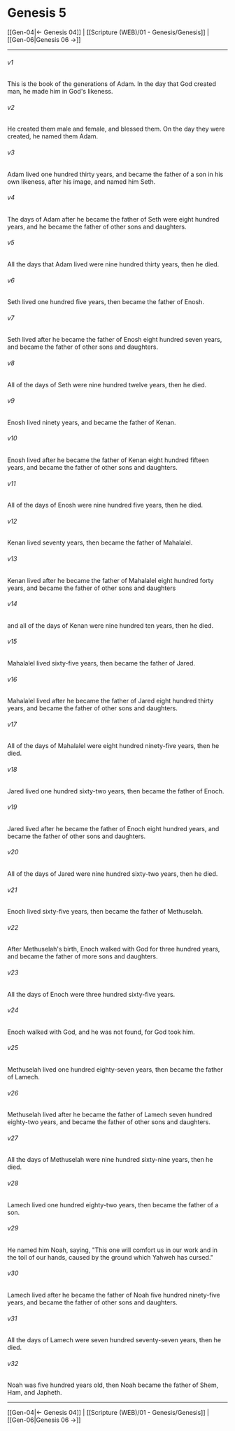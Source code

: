 # Genesis 5

[[Gen-04|← Genesis 04]] | [[Scripture (WEB)/01 - Genesis/Genesis]] | [[Gen-06|Genesis 06 →]]
***



###### v1 
This is the book of the generations of Adam. In the day that God created man, he made him in God's likeness. 

###### v2 
He created them male and female, and blessed them. On the day they were created, he named them Adam. 

###### v3 
Adam lived one hundred thirty years, and became the father of a son in his own likeness, after his image, and named him Seth. 

###### v4 
The days of Adam after he became the father of Seth were eight hundred years, and he became the father of other sons and daughters. 

###### v5 
All the days that Adam lived were nine hundred thirty years, then he died. 

###### v6 
Seth lived one hundred five years, then became the father of Enosh. 

###### v7 
Seth lived after he became the father of Enosh eight hundred seven years, and became the father of other sons and daughters. 

###### v8 
All of the days of Seth were nine hundred twelve years, then he died. 

###### v9 
Enosh lived ninety years, and became the father of Kenan. 

###### v10 
Enosh lived after he became the father of Kenan eight hundred fifteen years, and became the father of other sons and daughters. 

###### v11 
All of the days of Enosh were nine hundred five years, then he died. 

###### v12 
Kenan lived seventy years, then became the father of Mahalalel. 

###### v13 
Kenan lived after he became the father of Mahalalel eight hundred forty years, and became the father of other sons and daughters 

###### v14 
and all of the days of Kenan were nine hundred ten years, then he died. 

###### v15 
Mahalalel lived sixty-five years, then became the father of Jared. 

###### v16 
Mahalalel lived after he became the father of Jared eight hundred thirty years, and became the father of other sons and daughters. 

###### v17 
All of the days of Mahalalel were eight hundred ninety-five years, then he died. 

###### v18 
Jared lived one hundred sixty-two years, then became the father of Enoch. 

###### v19 
Jared lived after he became the father of Enoch eight hundred years, and became the father of other sons and daughters. 

###### v20 
All of the days of Jared were nine hundred sixty-two years, then he died. 

###### v21 
Enoch lived sixty-five years, then became the father of Methuselah. 

###### v22 
After Methuselah's birth, Enoch walked with God for three hundred years, and became the father of more sons and daughters. 

###### v23 
All the days of Enoch were three hundred sixty-five years. 

###### v24 
Enoch walked with God, and he was not found, for God took him. 

###### v25 
Methuselah lived one hundred eighty-seven years, then became the father of Lamech. 

###### v26 
Methuselah lived after he became the father of Lamech seven hundred eighty-two years, and became the father of other sons and daughters. 

###### v27 
All the days of Methuselah were nine hundred sixty-nine years, then he died. 

###### v28 
Lamech lived one hundred eighty-two years, then became the father of a son. 

###### v29 
He named him Noah, saying, "This one will comfort us in our work and in the toil of our hands, caused by the ground which Yahweh has cursed." 

###### v30 
Lamech lived after he became the father of Noah five hundred ninety-five years, and became the father of other sons and daughters. 

###### v31 
All the days of Lamech were seven hundred seventy-seven years, then he died. 

###### v32 
Noah was five hundred years old, then Noah became the father of Shem, Ham, and Japheth.

***
[[Gen-04|← Genesis 04]] | [[Scripture (WEB)/01 - Genesis/Genesis]] | [[Gen-06|Genesis 06 →]]
